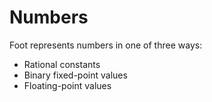 # Numbers
Foot represents numbers in one of three ways:
* Rational constants
* Binary fixed-point values
* Floating-point values
